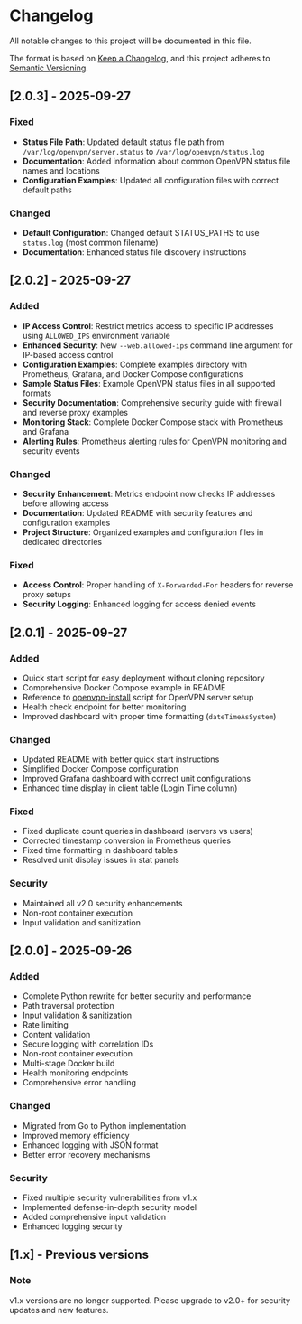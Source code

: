 # Changelog

All notable changes to this project will be documented in this file.

The format is based on [Keep a Changelog](https://keepachangelog.com/en/1.0.0/),
and this project adheres to [Semantic Versioning](https://semver.org/spec/v2.0.0.html).

## [2.0.3] - 2025-09-27

### Fixed
- **Status File Path**: Updated default status file path from `/var/log/openvpn/server.status` to `/var/log/openvpn/status.log`
- **Documentation**: Added information about common OpenVPN status file names and locations
- **Configuration Examples**: Updated all configuration files with correct default paths

### Changed
- **Default Configuration**: Changed default STATUS_PATHS to use `status.log` (most common filename)
- **Documentation**: Enhanced status file discovery instructions

## [2.0.2] - 2025-09-27

### Added
- **IP Access Control**: Restrict metrics access to specific IP addresses using `ALLOWED_IPS` environment variable
- **Enhanced Security**: New `--web.allowed-ips` command line argument for IP-based access control
- **Configuration Examples**: Complete examples directory with Prometheus, Grafana, and Docker Compose configurations
- **Sample Status Files**: Example OpenVPN status files in all supported formats
- **Security Documentation**: Comprehensive security guide with firewall and reverse proxy examples
- **Monitoring Stack**: Complete Docker Compose stack with Prometheus and Grafana
- **Alerting Rules**: Prometheus alerting rules for OpenVPN monitoring and security events

### Changed
- **Security Enhancement**: Metrics endpoint now checks IP addresses before allowing access
- **Documentation**: Updated README with security features and configuration examples
- **Project Structure**: Organized examples and configuration files in dedicated directories

### Fixed
- **Access Control**: Proper handling of `X-Forwarded-For` headers for reverse proxy setups
- **Security Logging**: Enhanced logging for access denied events

## [2.0.1] - 2025-09-27

### Added
- Quick start script for easy deployment without cloning repository
- Comprehensive Docker Compose example in README
- Reference to [openvpn-install](https://github.com/angristan/openvpn-install) script for OpenVPN server setup
- Health check endpoint for better monitoring
- Improved dashboard with proper time formatting (`dateTimeAsSystem`)

### Changed
- Updated README with better quick start instructions
- Simplified Docker Compose configuration
- Improved Grafana dashboard with correct unit configurations
- Enhanced time display in client table (Login Time column)

### Fixed
- Fixed duplicate count queries in dashboard (servers vs users)
- Corrected timestamp conversion in Prometheus queries
- Fixed time formatting in dashboard tables
- Resolved unit display issues in stat panels

### Security
- Maintained all v2.0 security enhancements
- Non-root container execution
- Input validation and sanitization

## [2.0.0] - 2025-09-26

### Added
- Complete Python rewrite for better security and performance
- Path traversal protection
- Input validation & sanitization
- Rate limiting
- Content validation
- Secure logging with correlation IDs
- Non-root container execution
- Multi-stage Docker build
- Health monitoring endpoints
- Comprehensive error handling

### Changed
- Migrated from Go to Python implementation
- Improved memory efficiency
- Enhanced logging with JSON format
- Better error recovery mechanisms

### Security
- Fixed multiple security vulnerabilities from v1.x
- Implemented defense-in-depth security model
- Added comprehensive input validation
- Enhanced logging security

## [1.x] - Previous versions

### Note
v1.x versions are no longer supported. Please upgrade to v2.0+ for security updates and new features.
